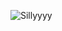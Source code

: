 ![Sillyyyy](![is4coverricolors](https://github.com/user-attachments/assets/2b5774db-16ea-4b7e-a708-e72a6bb8f554)
)
